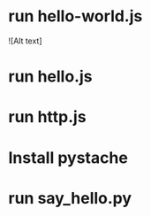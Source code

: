# run hello-world.js 
![Alt text]

# run hello.js 

# run http.js 

# Install pystache 

# run say_hello.py

